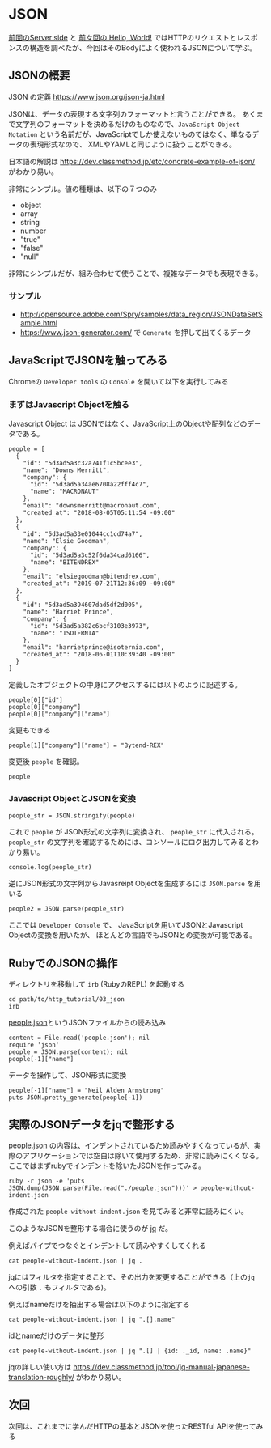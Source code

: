 # JSON

[前回のServer side](../02_server_side/) と [前々回の Hello, World!](../01_hello_world/) ではHTTPのリクエストとレスポンスの構造を調べたが、今回はそのBodyによく使われるJSONについて学ぶ。

## JSONの概要

JSON の定義 https://www.json.org/json-ja.html

JSONは、データの表現する文字列のフォーマットと言うことができる。
あくまで文字列のフォーマットを決めるだけのものなので、`JavaScript Object Notation`
という名前だが、JavaScriptでしか使えないものではなく、単なるデータの表現形式なので、
XMLやYAMLと同じように扱うことができる。

日本語の解説は https://dev.classmethod.jp/etc/concrete-example-of-json/ がわかり易い。

非常にシンプル。値の種類は、以下の７つのみ

- object
- array
- string
- number
- "true"
- "false"
- "null"

非常にシンプルだが、組み合わせて使うことで、複雑なデータでも表現できる。

### サンプル

- http://opensource.adobe.com/Spry/samples/data_region/JSONDataSetSample.html
- https://www.json-generator.com/ で `Generate` を押して出てくるデータ

## JavaScriptでJSONを触ってみる

Chromeの `Developer tools` の `Console` を開いて以下を実行してみる

### まずはJavascript Objectを触る

Javascript Object は JSONではなく、JavaScript上のObjectや配列などのデータである。

```
people = [
  {
    "id": "5d3ad5a3c32a741f1c5bcee3",
    "name": "Downs Merritt",
    "company": {
      "id": "5d3ad5a34ae6708a22fff4c7",
      "name": "MACRONAUT"
    },
    "email": "downsmerritt@macronaut.com",
    "created_at": "2018-08-05T05:11:54 -09:00"
  },
  {
    "id": "5d3ad5a33e01044cc1cd74a7",
    "name": "Elsie Goodman",
    "company": {
      "id": "5d3ad5a3c52f6da34cad6166",
      "name": "BITENDREX"
    },
    "email": "elsiegoodman@bitendrex.com",
    "created_at": "2019-07-21T12:36:09 -09:00"
  },
  {
    "id": "5d3ad5a394607dad5df2d005",
    "name": "Harriet Prince",
    "company": {
      "id": "5d3ad5a382c6bcf3103e3973",
      "name": "ISOTERNIA"
    },
    "email": "harrietprince@isoternia.com",
    "created_at": "2018-06-01T10:39:40 -09:00"
  }
]
```

定義したオブジェクトの中身にアクセスするには以下のように記述する。

```
people[0]["id"]
people[0]["company"]
people[0]["company"]["name"]
```

変更もできる

```
people[1]["company"]["name"] = "Bytend-REX"
```

変更後 `people` を確認。

```
people
```


### Javascript ObjectとJSONを変換

```
people_str = JSON.stringify(people)
```

これで `people` が JSON形式の文字列に変換され、 `people_str` に代入される。
`people_str` の文字列を確認するためには、コンソールにログ出力してみるとわかり易い。

```
console.log(people_str)
```

逆にJSON形式の文字列からJavasreipt Objectを生成するには `JSON.parse` を用いる

```
people2 = JSON.parse(people_str)
```

ここでは `Developer Console` で、 JavaScriptを用いてJSONとJavascript Objectの変換を用いたが、
ほとんどの言語でもJSONとの変換が可能である。

## RubyでのJSONの操作

ディレクトリを移動して `irb` (RubyのREPL) を起動する

```
cd path/to/http_tutorial/03_json
irb
```

[people.json](people.json)というJSONファイルからの読み込み

```
content = File.read('people.json'); nil
require 'json'
people = JSON.parse(content); nil
people[-1]["name"]
```

データを操作して、JSON形式に変換

```
people[-1]["name"] = "Neil Alden Armstrong"
puts JSON.pretty_generate(people[-1])
```


## 実際のJSONデータをjqで整形する

[people.json](./people.json) の内容は、インデントされているため読みやすくなっているが、実際のアプリケーションでは空白は除いて使用するため、非常に読みにくくなる。
ここではまずrubyでインデントを除いたJSONを作ってみる。

```
ruby -r json -e 'puts JSON.dump(JSON.parse(File.read("./people.json")))' > people-without-indent.json
```

作成された `people-without-indent.json` を見てみると非常に読みにくい。

このようなJSONを整形する場合に使うのが [jq](https://stedolan.github.io/jq/) だ。

例えばパイプでつなぐとインデントして読みやすくしてくれる

```
cat people-without-indent.json | jq .
```

jqにはフィルタを指定することで、その出力を変更することができる（上の`jq` への引数 `.` もフィルタである)。

例えばnameだけを抽出する場合は以下のように指定する

```
cat people-without-indent.json | jq ".[].name"
```

idとnameだけのデータに整形
```
cat people-without-indent.json | jq ".[] | {id: ._id, name: .name}"
```

jqの詳しい使い方は https://dev.classmethod.jp/tool/jq-manual-japanese-translation-roughly/ がわかり易い。


## 次回

次回は、これまでに学んだHTTPの基本とJSONを使ったRESTful APIを使ってみる

